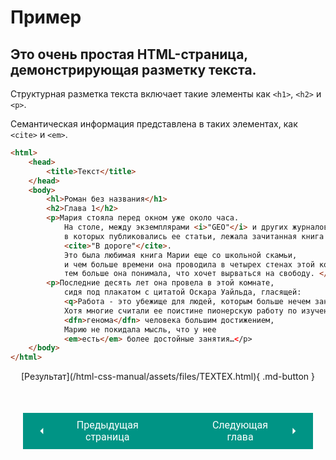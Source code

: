 # Пример

## Это очень простая HTML-страница, демонстрирующая разметку текста. 

Структурная разметка текста включает такие элементы как `<h1>`, `<h2>` и `<p>`.

Семантическая информация представлена в таких элементах, как `<cite>` и `<em>`.

``` html title="Код"
<html>
    <head>
        <title>Текст</title>
    </head>
    <body>
        <hl>Роман без названия</h1>
        <h2>Глава 1</h2>
        <p>Мария стояла перед окном уже около часа. 
            На столе, между экземплярами <i>"GEO"</i> и других журналов, 
            в которых публиковались ее статьи, лежала зачитанная книга 
            <cite>"В дороre"</cite>. 
            Это была любимая книга Марии еще со школьной скамьи, 
            и чем больше времени она проводила в четырех стенах этой комнаты, 
            тем больше она понимала, что хочет вырваться на свободу. </p>
        <p>Последние десять лет она провела в этой комнате, 
            сидя под плакатом с цитатой Оскара Уайльда, гласящей: 
            <q>Работа - это убежище для людей, которым больше нечем заняться</q>. 
            Хотя многие считали ее поистине пионерскую работу по изучению 
            <dfn>генома</dfn> человека большим достижением, 
            Марию не покидала мысль, что у нее 
            <em>есть</em> более достойные занятия…</р>
    </body>
</html>
```

<center>[Результат](/html-css-manual/assets/files/TEXTEX.html){ .md-button }

<div style="display: flex; justify-content: space-between; padding: 20px; margin-top:30px;"><button class="custom-button" style="background-color: rgb(0, 148, 133); color: white; font-family: 'Roboto', sans-serif; border: none; cursor: pointer; padding: 10px 20px; font-size: 16px; display: flex; align-items: center;" onclick="window.location.href='/html-css-manual/html/text/insdel'"><svg xmlns="http://www.w3.org/2000/svg" viewBox="0 0 24 24" style="fill: white; width: 20px; height: 20px;"><path d="M15 18l-6-6 6-6" /></svg><span style="margin: 0 10px;">Предыдущая страница</span></button><button class="custom-button" style="background-color: rgb(0, 148, 133); color: white; font-family: 'Roboto', sans-serif; border: none; cursor: pointer; padding: 10px 20px; font-size: 16px; display: flex; align-items: center;" onclick="window.location.href='/html-css-manual/html/lists'"><span style="margin: 0 10px;">Следующая глава</span><svg xmlns="http://www.w3.org/2000/svg" viewBox="0 0 24 24" style="fill: white; width: 20px; height: 20px;"><path d="M9 18l6-6-6-6" /></svg></button></div>
